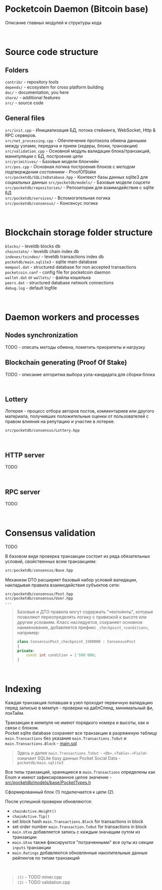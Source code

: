 # Pocketcoin Daemon (Bitcoin base)
Описание главных модулей и структуры кода

<br>

# Source code structure

## Folders
`contrib/` - repository tools\
`depends/` - ecosystem for cross platform building\
`doc/` - documentation, you here\
`share/` - additional features\
`src/` - source code

## General files
`src/init.cpp` - Инициализация БД, потока стейкинга, WebSocket, Http & RPC серверов.\
`src/net_processing.cpp` - Обечпечение протокола обмена данными между узлами, передача и прием (хедеры, блоки, транзакции)\
`src/validation.cpp` - Основной модуль валидации блока/транзакций, манипуляции с БД, построение цепи\
`src/primitives/` - Базовые модели блокчейн\
`src/pos.cpp` - Основная логика построения блоков с *методом подтверждения состоянием* - ProofOfStake\
`src/pocketdb/SQLiteDatabase.hpp` - Контекст базы данных sqlite3 для социальных данных
`src/pocketdb/models/` - Базовые модели соцсети\
`src/pocketdb/repositories/` - Репозитории для взаимодействия с sqlite БД\
`src/pocketdb/services/` - Вспомогательная логика\
`src/pocketdb/consensus/` - Консенсус логика

<br>

# Blockchain storage folder structure
`blocks/` - leveldb blocks db\
`chainstate/` - leveldb chain index db\
`indexes/txindex/` - leveldb transactions index db\
`pocketdb/main.sqlite3` - sqlite main database\
`mempool.dat` - structured database for non accepted transactions\
`pocketcoin.conf` - config file for pocketcoin daemon\
`wallet.dat` or `wallets/` - файлы кошелька\
`peers.dat` - structured database network connections\
`debug.log` - default logfile

<br>

# Daemon workers and processes

## Nodes synchronization
TODO - описать методы обмена, пометить приоритеты и нагрузку


## Blockchain generating (Proof Of Stake)

TODO - описание алгоритма выбора узла-кандидата для сборки блока

<!-- - инит.спп стартует тред для пос воркера
- луп с попыткой расчета хеша
  - гет аловуед койнс фром валет
  - бац формирование блока через майнер.спп
  - формирование пос транзакции
  - определение победителей социал лотереи
  - сортировка и отбор
  - сборка и подпись блока
  - оповестить пиры о новом блоке -->

<br>

## Lottery
Лотерея - процесс отбора авторов постов, комментариев или другого материала, получивших положительные оценки от пользователей с правом влияния на репутацию и участие в лотерее.
```
src/pocketdb/consensus/Lottery.hpp
```

<br>

## HTTP server
TODO

<br>

## RPC server
TODO

<br>

# Consensus validation
TODO

В базовом виде проверка транзакции состоит из ряда обязательных условий, свойственных всем транзакциям:
```c++
src/pocketdb/consensus/Base.hpp
```

Механизм DTO расширяет базовый набор условий валидации, накладывая правила взаимодействия субъектов сети:
```
src/pocketdb/consensus/Post.hpp
src/pocketdb/consensus/User.hpp
...
```

> Базовые и ДТО правила могут содержать "чекпойнты", которые позволяют переопределять логику с привязкой к высоте или другим условиям. Класс наследуется, сохраняет основное наименование, добавляется префикс `_checkpoint_<condition>`, например:
>   ```c++
>   class ConsensusPost_checkpoint_1500000 : ConsensusPost
>   {
>   private:
>       const int condition = 1'500'000;
>   }
>   ```

<br>

# Indexing
Каждая транзакция попавшая в узел проходит первичную валидацию перед записью в мемпул - проверки на даблСпенд, минимальный фи, локТайм.

Транзакции в мемпуле не имеют порядкого номера и высоты, как и связи с блоком.\
Pocket sqlite database сохраняет все транзакции в разряженую таблицу `main.Transactions` без указания `main.Transactions.TxOut` и `main.Transactions.Block` - [main.sql](https://github.com/pocketnetteam/pocketnet.core/blob/feature/sqlite/src/pocketdb/docs/main.sql)

> Здесь и далее `main.Transactions.TxOut` - `<Db>.<Table>.<Field>` означает SQLite базу данных Pocket Social Data - `pocketdb/main.sqlite3`

Все типы транзакций, хранящиеся в `main.Transactions` определены как Enum и имеют зафиксированное целое значение - [src/pocketdb/models/base/PocketTypes.h]()

Сформированный блок (1) подключается к цепи (2).

После успешной проверки обновляются:
- `chainActive.Height()`
- `chainActive.Tip()`
- set block hash `main.Transactions.Block` for transactions in block
- set order number `main.Transaction.TxOut` for transactions in block
- `main.Utxo` добавляется запись с каждым значащим оутом из транзакции
- `main.Utxo` также фиксируются "потраченными" все оуты из секции `inputs` транзакции
- `main.Ratings` добавляются обновленные накопительные данные рейтингов по типам транзакций

<br>

> `(1)` - TODO miner.cpp\
> `(2)` - TODO validation.cpp











